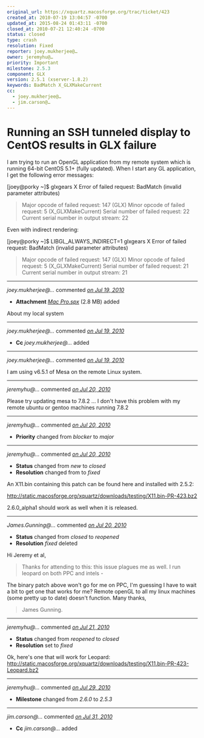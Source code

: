 ```yaml
---
original_url: https://xquartz.macosforge.org/trac/ticket/423
created_at: 2010-07-19 13:04:57 -0700
updated_at: 2015-08-24 01:43:11 -0700
closed_at: 2010-07-21 12:40:24 -0700
status: closed
type: crash
resolution: Fixed
reporter: joey.mukherjee@…
owner: jeremyhu@…
priority: Important
milestone: 2.5.3
component: GLX
version: 2.5.1 (xserver-1.8.2)
keywords: BadMatch X_GLXMakeCurrent
cc:
  - joey.mukherjee@…
  - jim.carson@…
---
```


Running an SSH tunneled display to CentOS results in GLX failure
================================================================


I am trying to run an OpenGL application from my remote system which is running 64-bit CentOS 5.1+ (fully updated). When I start any GL application, I get the following error messages:

\[joey@porky ~\]$ glxgears
X Error of failed request: BadMatch (invalid parameter attributes)

> Major opcode of failed request: 147 (GLX)
> Minor opcode of failed request: 5 (X\_GLXMakeCurrent)
> Serial number of failed request: 22
> Current serial number in output stream: 22

Even with indirect rendering:

\[joey@porky ~\]$ LIBGL\_ALWAYS\_INDIRECT=1 glxgears
X Error of failed request: BadMatch (invalid parameter attributes)

> Major opcode of failed request: 147 (GLX)
> Minor opcode of failed request: 5 (X\_GLXMakeCurrent)
> Serial number of failed request: 21
> Current serial number in output stream: 21



---

*joey.mukherjee@…* commented *[on Jul 19, 2010](https://xquartz.macosforge.org/trac/attachment/ticket/423/Mac%20Pro.spx "July 19, 2010 at 1:07 PM PDT")*

-   **Attachment** *[Mac Pro.spx](../attachment/ticket/423/Mac%20Pro.spx)* (2.8 MB) added

About my local system



---

*joey.mukherjee@…* commented *[on Jul 19, 2010](https://xquartz.macosforge.org/trac/ticket/423#comment:1 "July 19, 2010 at 1:08 PM PDT")*

-   **Cc** *joey.mukherjee@…* added



---

*joey.mukherjee@…* commented *[on Jul 19, 2010](https://xquartz.macosforge.org/trac/ticket/423#comment:2 "July 19, 2010 at 1:08 PM PDT")*

I am using v6.5.1 of Mesa on the remote Linux system.



---

*jeremyhu@…* commented *[on Jul 20, 2010](https://xquartz.macosforge.org/trac/ticket/423#comment:3 "July 20, 2010 at 12:42 AM PDT")*

Please try updating mesa to 7.8.2 ... I don't have this problem with my remote ubuntu or gentoo machines running 7.8.2



---

*jeremyhu@…* commented *[on Jul 20, 2010](https://xquartz.macosforge.org/trac/ticket/423#comment:4 "July 20, 2010 at 12:42 AM PDT")*

-   **Priority** changed from *blocker* to *major*



---

*jeremyhu@…* commented *[on Jul 20, 2010](https://xquartz.macosforge.org/trac/ticket/423#comment:5 "July 20, 2010 at 2:22 PM PDT")*

-   **Status** changed from *new* to *closed*
-   **Resolution** changed from to *fixed*

An X11.bin containing this patch can be found here and installed with 2.5.2:

<http://static.macosforge.org/xquartz/downloads/testing/X11.bin-PR-423.bz2>

2.6.0\_alpha1 should work as well when it is released.



---

*James.Gunning@…* commented *[on Jul 20, 2010](https://xquartz.macosforge.org/trac/ticket/423#comment:6 "July 20, 2010 at 7:42 PM PDT")*

-   **Status** changed from *closed* to *reopened*
-   **Resolution** *fixed* deleted

Hi Jeremy et al,

> Thanks for attending to this: this issue plagues me as well. I run leopard on both PPC and intels -

The binary patch above won't go for me on PPC, I'm guessing I have to wait a bit to get one
that works for me? Remote openGL to all my linux machines (some pretty up to date) doesn't function.
Many thanks,

> James Gunning.



---

*jeremyhu@…* commented *[on Jul 21, 2010](https://xquartz.macosforge.org/trac/ticket/423#comment:7 "July 21, 2010 at 12:40 PM PDT")*

-   **Status** changed from *reopened* to *closed*
-   **Resolution** set to *fixed*

Ok, here's one that will work for Leopard:
<http://static.macosforge.org/xquartz/downloads/testing/X11.bin-PR-423-Leopard.bz2>



---

*jeremyhu@…* commented *[on Jul 29, 2010](https://xquartz.macosforge.org/trac/ticket/423#comment:8 "July 29, 2010 at 11:58 AM PDT")*

-   **Milestone** changed from *2.6.0* to *2.5.3*



---

*jim.carson@…* commented *[on Jul 31, 2010](https://xquartz.macosforge.org/trac/ticket/423#comment:9 "July 31, 2010 at 9:55 AM PDT")*

-   **Cc** *jim.carson@…* added



